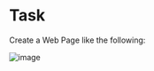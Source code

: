 # Task
Create a Web Page like the following:

![image](https://user-images.githubusercontent.com/85792514/170827043-708572bd-683d-4ee1-a88c-d9330693fc47.png)
